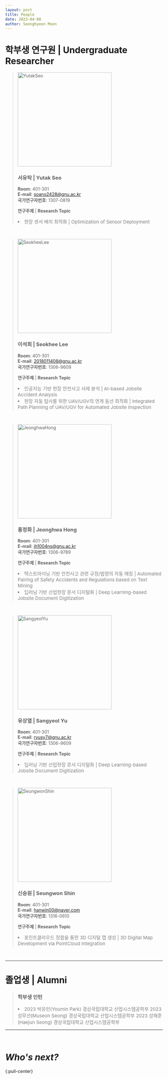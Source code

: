 ```yaml
---
layout: post
title: People
date: 2023-04-08
author: Seonghyeon Moon
---
```


# 학부생 연구원 \| Undergraduate Researcher

<!-- Researcher start -->
><img src="{{ site.baseurl }}/img/people/YutakSeo.jpg" style="width:300px" alt="YutakSeo">
>
>### 서유탁 \| Yutak Seo
>
>**Room**: 401-301  
>**E-mail**: soano2428@gnu.ac.kr  
>**국가연구자번호**: 1307-0819  
>
>**연구주제** \| **Research Topic**  
><li style="font-size:15px; color: gray">
>    현장 센서 배치 최적화 | Optimization of Sensor Deployment
></li>

<br/>
<!-- Researcher end -->

<!-- Researcher start -->
><img src="{{ site.baseurl }}/img/people/SeokheeLee.jpg" style="width:300px" alt="SeokheeLee">
>
>### 이석희 \| Seokhee Lee
>
>**Room**: 401-301  
>**E-mail**: 2018011408@gnu.ac.kr  
>**국가연구자번호**: 1306-9609  
>
>**연구주제** \| **Research Topic**  
><li style="font-size:15px; color: gray">
>    인공지능 기반 현장 안전사고 사례 분석 | AI-based Jobsite Accident Analysis
></li>
><li style="font-size:15px; color: gray">
>    현장 자동 탐사를 위한 UAV/UGV의 연계 동선 최적화 | Integrated Path Planning of UAV/UGV for Automated Jobsite Inspection
></li>

<br/>
<!-- Researcher end -->

<!-- Researcher start -->
><img src="{{ site.baseurl }}/img/people/JeonghwaHong.jpg" style="width:300px" alt="JeonghwaHong">
>
>### 홍정화 \| Jeonghwa Hong
>
>**Room**: 401-301  
>**E-mail**: jh1004ns@gnu.ac.kr  
>**국가연구자번호**: 1306-9789  
>
>**연구주제** \| **Research Topic**  
><li style="font-size:15px; color: gray">
>    텍스트마이닝 기반 안전사고 관련 규정/법령의 자동 매칭 | Automated Pairing of Safety Accidents and Regulations based on Text Mining  
></li>
><li style="font-size:15px; color: gray">
>    딥러닝 기반 산업현장 문서 디지털화 | Deep Learning-based Jobsite Document Digitization
></li>

<br/>
<!-- Researcher end -->

<!-- Researcher start -->
><img src="{{ site.baseurl }}/img/people/SangyeolYu.jpg" style="width:300px" alt="SangyeolYu">
>
>### 유상열 \| Sangyeol Yu
>
>**Room**: 401-301  
>**E-mail**: ryusy7@gnu.ac.kr  
>**국가연구자번호**: 1306-9609  
>
>**연구주제** \| **Research Topic**  
><li style="font-size:15px; color: gray">
>    딥러닝 기반 산업현장 문서 디지털화 | Deep Learning-based Jobsite Document Digitization
></li>

<br/>
<!-- Researcher end -->

<!-- Researcher start -->
><img src="{{ site.baseurl }}/img/people/SeungwonShin.jpg" style="width:300px" alt="SeungwonShin">
>
>### 신승원 \| Seungwon Shin
>
>**Room**: 401-301  
>**E-mail**: hanwin00@naver.com  
>**국가연구자번호**: 1316-0610
>
>**연구주제** \| **Research Topic**  
><li style="font-size:15px; color: gray">
>    포인트클라우드 정합을 통한 3D 디지털 맵 생성 | 3D Digital Map Development via PointCloud Integration
></li>

<br/>
<!-- Researcher end -->

---

# 졸업생 \| Alumni

>### 학부생 인턴
><li style="font-size:15px; color: gray">
>   2023 박유민(Youmin Park) 경상국립대학교 산업시스템공학부
>   2023 성무선(Museon Seong) 경상국립대학교 산업시스템공학부
>   2023 성해준(Haejun Seong) 경상국립대학교 산업시스템공학부
></li>

---

<br/>

# _Who's next?_
{:pull-center}


